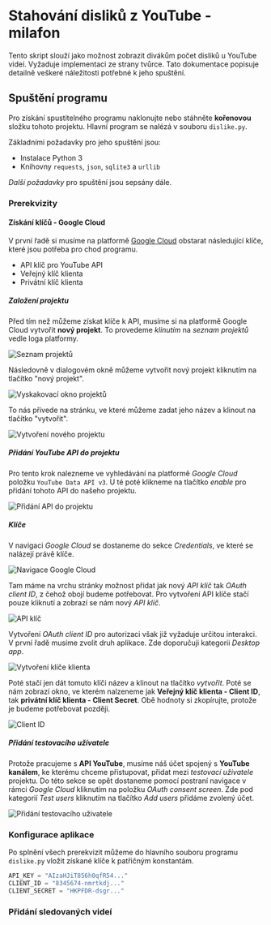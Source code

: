 # Stahování disliků z YouTube - milafon

Tento skript slouží jako možnost zobrazit divákům počet disliků u YouTube videí. Vyžaduje implementaci ze strany tvůrce. Tato dokumentace popisuje detailně veškeré náležitosti potřebné k jeho spuštění. 

## Spuštění programu

Pro získání spustitelného programu naklonujte nebo stáhněte **kořenovou** složku tohoto projektu. Hlavní program se nalézá v souboru `dislike.py`. 

Základními požadavky pro jeho spuštění jsou:
- Instalace Python 3
- Knihovny `requests`, `json`, `sqlite3` a `urllib`

_Další požadavky_ pro spuštění jsou sepsány dále.

### Prerekvizity

#### Získání klíčů - Google Cloud

V první řadě si musíme na platformě [Google Cloud](https://console.cloud.google.com/) obstarat následující klíče, které jsou potřeba pro chod programu. 
- API klíč pro YouTube API
- Veřejný klíč klienta
- Privátní klíč klienta

##### Založení projektu

Před tím než můžeme získat klíče k API, musíme si na platformě Google Cloud vytvořit **nový projekt**. To provedeme _klinutím_ na _seznam projektů_ vedle loga platformy. 

![Seznam projektů](/dokumentace/pic/projects.png)

Následovně v dialogovém okně můžeme vytvořit nový projekt kliknutím na tlačítko "nový projekt". 

![Vyskakovací okno projektů](/dokumentace/pic/cloud_console_projekty.png)

To nás přivede na stránku, ve které můžeme zadat jeho název a klinout na tlačítko "vytvořit".

![Vytvoření nového projektu](/dokumentace/pic/new_project.png)

##### Přidání YouTube API do projektu

Pro tento krok nalezneme ve vyhledávání na platformě _Google Cloud_ položku `YouTube Data API v3`. U té poté klikneme na tlačítko _enable_ pro přidání tohoto API do našeho projektu. 

![Přidání API do projektu](/dokumentace/pic/cloud_console_api_add.png)

##### Klíče

V navigaci _Google Cloud_ se dostaneme do sekce _Credentials_, ve které se nalázejí právě klíče. 

![Navigace Google Cloud](/dokumentace/pic/cloud_console_api_nav.png)

Tam máme na vrchu stránky možnost přidat jak nový _API klíč_ tak _OAuth client ID_, z čehož obojí budeme potřebovat. Pro vytvoření API klíče stačí pouze kliknutí a zobrazí se nám nový _API klíč_.

![API klíč](/dokumentace/pic/api_key.png)

Vytvoření _OAuth client ID_ pro autorizaci však již vyžaduje určitou interakci. V první řadě musíme zvolit druh aplikace. Zde doporučuji kategorii _Desktop app_. 

![Vytvoření klíče klienta](/dokumentace/pic/create_oauth.png)

Poté stačí jen dát tomuto klíči název a klinout na tlačítko _vytvořit_. Poté se nám zobrazí okno, ve kterém nalzeneme jak **Veřejný klíč klienta - Client ID**, tak **privátní klíč klienta - Client Secret**. Obě hodnoty si zkopírujte, protože je budeme potřebovat později.

![Client ID](/dokumentace/pic/oauth_credentials.png)

##### Přidání testovacího uživatele

Protože pracujeme s **API YouTube**, musíme náš účet spojený s **YouTube kanálem**, ke kterému chceme přistupovat, přidat mezi _testovací uživatele_ projektu. Do této sekce se opět dostaneme pomocí postraní navigace v rámci _Google Cloud_ kliknutím na položku _OAuth consent screen_. Zde pod kategorií _Test users_ kliknutím na tlačítko _Add users_ přidáme zvolený účet.

![Přidání testovacího uživatele](/dokumentace/pic/test_users.png)

### Konfigurace aplikace

Po splnění všech prerekvizit můžeme do hlavního souboru programu `dislike.py` vložit získané klíče k patřičným konstantám. 

```python
API_KEY = "AIzaHJiT856h0qfR54..."
CLIENT_ID = "8345674-nmrtkdj..."
CLIENT_SECRET = "HKPFDR-dsgr..."
```

### Přidání sledovaných videí

